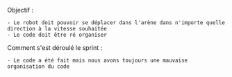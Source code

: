 
Objectif : 
	
	- Le robot doit pouvoir se déplacer dans l'arène dans n'importe quelle direction à la vitesse souhaitée
	- Le code doit être ré organiser


Comment s'est déroulé le sprint :
	
	- Le code a été fait mais nous avons toujours une mauvaise organisation du code

